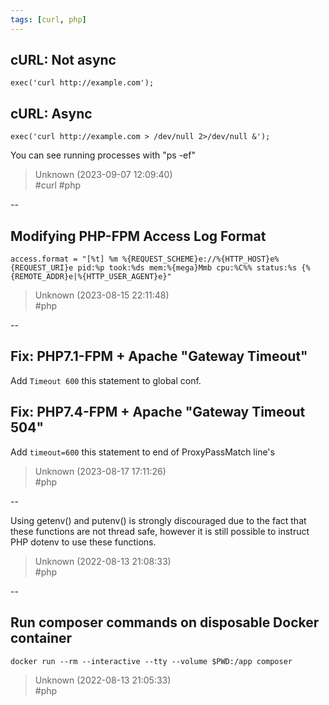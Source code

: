 ```yaml
---
tags: [curl, php]
---
```


## cURL: Not async

```  
exec('curl http://example.com');  
```

## cURL: Async

```  
exec('curl http://example.com > /dev/null 2>/dev/null &');  
```

You can see running processes with "ps -ef"  

> Unknown (2023-09-07 12:09:40)  
> #curl #php

--

## Modifying PHP-FPM Access Log Format

```  
access.format = "[%t] %m %{REQUEST_SCHEME}e://%{HTTP_HOST}e%{REQUEST_URI}e pid:%p took:%ds mem:%{mega}Mmb cpu:%C%% status:%s {%{REMOTE_ADDR}e|%{HTTP_USER_AGENT}e}"  
```  

> Unknown (2023-08-15 22:11:48)  
> #php

--

## Fix: PHP7.1-FPM + Apache "Gateway Timeout"

Add ```Timeout 600``` this statement to global conf.

## Fix: PHP7.4-FPM + Apache "Gateway Timeout 504"

Add ```timeout=600``` this statement to end of ProxyPassMatch line's  

> Unknown (2023-08-17 17:11:26)  
> #php

--

Using getenv() and putenv() is strongly discouraged due to the fact that these functions are not thread safe, however it is still possible to instruct PHP dotenv to use these functions.  

> Unknown (2022-08-13 21:08:33)  
> #php

--

## Run composer commands on disposable Docker container

```shell  
docker run --rm --interactive --tty --volume $PWD:/app composer  
```  

> Unknown (2022-08-13 21:05:33)  
> #php


